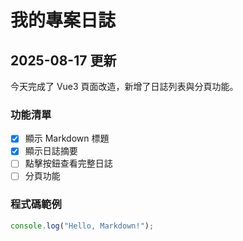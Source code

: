 # 我的專案日誌

## 2025-08-17 更新

今天完成了 Vue3 頁面改造，新增了日誌列表與分頁功能。

### 功能清單
- [x] 顯示 Markdown 標題
- [x] 顯示日誌摘要
- [ ] 點擊按鈕查看完整日誌
- [ ] 分頁功能

### 程式碼範例

```javascript
console.log("Hello, Markdown!");
```
